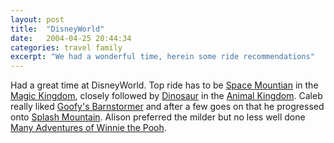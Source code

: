 ```yaml
---
layout: post
title:  "DisneyWorld"
date:   2004-04-25 20:44:34
categories: travel family
excerpt: "We had a wonderful time, herein some ride recommendations"
---
```

Had a great time at DisneyWorld. Top ride has to be <a href="http://disneyworld.disney.go.com/wdw/parks/attractionDetail?id=SpaceMountainAttractionPage">Space Mountian</a> in the <a href="http://disneyworld.disney.go.com/wdw/parks/parkLanding?id=MKLandingPage">Magic Kingdom</a>, closely followed by <a href="http://disneyworld.disney.go.com/wdw/parks/attractionDetail?id=DINOSAURAttractionPage">Dinosaur</a> in the <a href="http://disneyworld.disney.go.com/wdw/parks/parkLanding?id=AKLandingPage">Animal Kingdom</a>. Caleb really liked <a href="http://disneyworld.disney.go.com/wdw/parks/attractionDetail?id=TheBarnstormeratGoofysWiseacreFarmAttractionPage">Goofy's Barnstormer</a> and after a few goes on that he progressed onto <a href="http://disneyworld.disney.go.com/wdw/parks/attractionDetail?id=SplashMountainAttractionPage">Splash Mountain</a>. Alison preferred the milder but no less well done <a href="http://disneyworld.disney.go.com/wdw/parks/attractionDetail?id=TheManyAdventuresofWinniethePoohAttractionPage">Many Adventures of Winnie the Pooh</a>.

